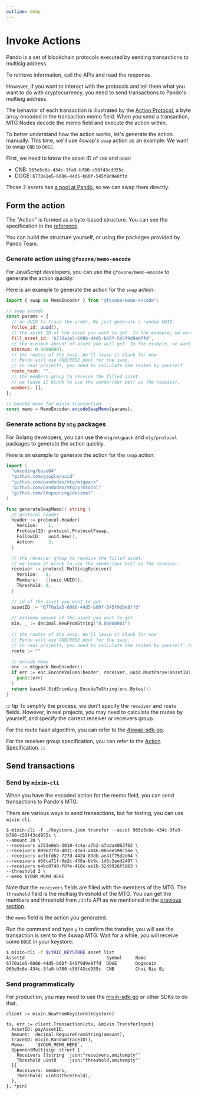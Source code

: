 ```yaml
---
outline: deep
---
```


# Invoke Actions

Pando is a set of blockchain protocols executed by sending transactions to multisig address.

To retrieve information, call the APIs and read the response. 

However, if you want to interact with the protocols and tell them what you want to do with cryptocurrency, you need to send transactions to Pando's multisig address. 

The behavior of each transaction is illustrated by the [Action Protocol](https://developers.pando.im/references/action.html), a byte array encoded in the transaction memo field. When you send a transaction, MTG Nodes decode the memo field and execute the action within.

To better understand how the action works, let's generate the action manually. This time, we'll use 4swap's `swap` action as an example: We want to swap `CNB` to `DOGE`.

First, we need to know the asset ID of `CNB` and `DOGE`: 

- CNB: `965e5c6e-434c-3fa9-b780-c50f43cd955c`
- DOGE: `6770a1e5-6086-44d5-b60f-545f9d9e8ffd`

Those 2 assets has [a pool at Pando](https://app.pando.im/swap?mode=pro&base=6770a1e5-6086-44d5-b60f-545f9d9e8ffd&quote=965e5c6e-434c-3fa9-b780-c50f43cd955c), so we can swap them directly.

## Form the action

The "Action" is formed as a byte-based structure. You can see the specification in the [reference](https://developers.pando.im/references/action.html).

You can build the structure yourself, or using the packages provided by Pando Team.

### Generate action using `@foxone/memo-encode`

For JavaScript developers, you can use the `@foxone/memo-encode` to generate the action quickly:

Here is an example to generate the action for the `swap` action:

```javascript
import { swap as MemoEncoder } from "@foxone/memo-encode";

// swap encode
const params = {
  // an UUID to trace the order. We just generate a random UUID.
  follow_id: uuid(),
  // the asset ID of the asset you want to get. In the example, we want to get `DOGE`.
  fill_asset_id: '6770a1e5-6086-44d5-b60f-545f9d9e8ffd',
  // the minimum amount of asset you will get. In the example, we want to get at least `0.00000001 DOGE`.
  minimum: 0.00000001,
  // the routes of the swap. We'll leave it blank for now
  // Pando will use CNB/DOGE pool for the swap. 
  // In real projects, you need to calculate the routes by yourself
  route_hash: "",
  // the members group to receive the filled asset.
  // we leave it blank to use the sender(our bot) as the receiver.
  members: [],
};

// base64 memo for mixin transaction
const memo = MemoEncoder.encodeSwapMemo(params);
```

### Generate actions by `mtg` packages

For Golang developers, you can use the `mtg/mtgpack` and `mtg/protocol` packages to generate the action quickly.

Here is an example to generate the action for the `swap` action:

```go
import (
  "encoding/base64"
  "github.com/google/uuid"
  "github.com/pandodao/mtg/mtgpack"
  "github.com/pandodao/mtg/protocol"
  "github.com/shopspring/decimal"
)

func generateSwapMemo() string {
  // protocol header
  header := protocol.Header{
    Version:    1,
    ProtocolID: protocol.ProtocolFswap,
    FollowID:   uuid.New(),
    Action:     3,
  }

  // the receiver group to receive the filled asset.
  // we leave it blank to use the sender(our bot) as the receiver.
  receiver := protocol.MultisigReceiver{
    Version:   1,
    Members:   []uuid.UUID{},
    Threshold: 0,
  }

  // id of the asset you want to get
  assetID := "6770a1e5-6086-44d5-b60f-545f9d9e8ffd"
  
  // minimum amount of the asset you want to get
  min, _ := decimal.NewFromString("0.00000001")
  
  // the routes of the swap. We'll leave it blank for now
  // Pando will use CNB/DOGE pool for the swap. 
  // In real projects, you need to calculate the routes by yourself: https://github.com/fox-one/4swap-sdk-go/blob/e62757b2c4966d3ebac7eb40dcad7d1926c7f9e3/route.go 
  route := ""

  // encode memo
  enc := mtgpack.NewEncoder()
  if err := enc.EncodeValues(header, receiver, uuid.MustParse(assetID), route, min); err != nil {
    panic(err)
  }
  return base64.StdEncoding.EncodeToString(enc.Bytes())
}
```

::: tip
To simplify the process, we don't specify the `receiver` and `route` fields. 
However, in real projects, you may need to calculate the routes by yourself, and specify the correct receiver or receivers group.

For the route hash algorithm, you can refer to the [4swap-sdk-go](https://github.com/fox-one/4swap-sdk-go/blob/master/route.go#LL10C1-L29C2).

For the receiver group specification, you can refer to the [Action Specification](https://developers.pando.im/references/action.html).
:::

## Send transactions

### Send by `mixin-cli`

When you have the encoded action for the memo field, you can send transactions to Pando's MTG. 

There are various ways to send transactions, but for testing, you can use `mixin-cli`.

```bash{3,4,5,6,7,8,9} [mixin-cli]
$ mixin-cli -f ./keystore.json transfer --asset 965e5c6e-434c-3fa9-b780-c50f43cd955c \
--amount 20 \
--receivers a753e0eb-3010-4c4a-a7b2-a7bda4063f62 \
--receivers 099627f8-4031-42e3-a846-006ee598c56e \
--receivers aefbfd62-727d-4424-89db-ae41f75d2e04 \
--receivers d68ca71f-0e2c-458a-bb9c-1d6c2eed2497 \
--receivers e4bc0740-f8fe-418c-ae1b-32d9926f5863 \
--threshold 3 \
--memo $YOUR_MEMO_HERE 
```

Note that the `receivers` fields are filled with the members of the MTG. The `threshold` field is the multisig threshold of the MTG. You can get the members and threshold from `/info` API as we mentioned in the [previous section](./call-apis).

the `memo` field is the action you generated.

Run the command and type `y` to confirm the transfer, you will see the transaction is sent to the 4swap MTG. Wait for a while, you will receive some `DOGE` in your keystore:

```bash
$ mixin-cli -f $LYRIC_KEYSTORE asset list
AssetId                               Symbol     Name                     Balance
6770a1e5-6086-44d5-b60f-545f9d9e8ffd  DOGE       Dogecoin                 0.00000212
965e5c6e-434c-3fa9-b780-c50f43cd955c  CNB        Chui Niu Bi              12.919
```

### Send programmatically

For production, you may need to use the [mixin-sdk-go](https://github.com/fox-one/mixin-sdk-go) or other SDKs to do that.

```go{7,12,13} [Go]
client := mixin.NewFromKeystore(keystore)

tx, err := client.Transaction(ctx, &mixin.TransferInput{
  AssetID: payAssetID,
  Amount:  decimal.RequireFromString(amount),
  TraceID: mixin.RandomTraceID(),
  Memo:    `$YOUR_MEMO_HERE`,
  OpponentMultisig: struct {
    Receivers []string `json:"receivers,omitempty"`
    Threshold uint8    `json:"threshold,omitempty"`
  }{
    Receivers: members,          
    Threshold: uint8(threshold),
  },
}, *pin)
```

